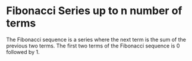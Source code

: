 # Fibonacci Series up to n number of terms
The Fibonacci sequence is a series where the next term is the sum of the previous two terms. The first two terms of the Fibonacci sequence is 0 followed by 1.
